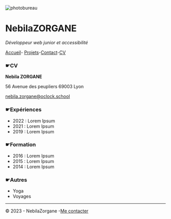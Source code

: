 ![photobureau](https://images.unsplash.com/photo-1496171367470-9ed9a91ea931?ixlib=rb-4.0.3&ixid=M3wxMjA3fDB8MHxwaG90by1wYWdlfHx8fGVufDB8fHx8fA%3D%3D&auto=format&fit=crop&w=2070&q=75)

# NebilaZORGANE

*Développeur web junior et accessibilité*

[Accueil](README.md)- [Projets](projets.md)-[Contact](Contact.md)-[CV](contact.md)

### ☛CV

**Nebila ZORGANE**

56 Avenue des peupliers
69003 Lyon

nebila.zorgane@oclock.school


### ☛Expériences

- 2022 : Lorem Ipsum
- 2021 : Lorem Ipsum
- 2019 : Lorem Ipsum


### ☛Formation

- 2016 : Lorem Ipsum
- 2015 : Lorem Ipsum
- 2014 : Lorem Ipsum

### ☛Autres

- Yoga
- Voyages

---





© 2023 - NebilaZorgane -[Me contacter](contact.md)
